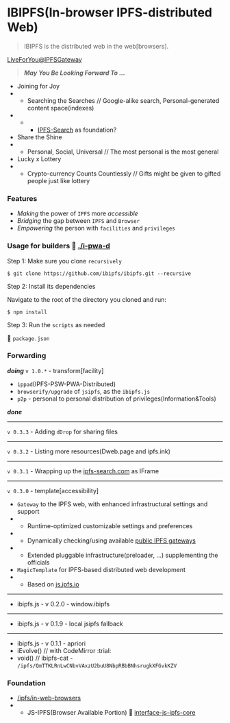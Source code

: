 # IBIPFS(In-browser IPFS-distributed Web)

> IBIPFS is the distributed web in the web[browsers].

[LiveForYou@IPFSGateway](https://service.edening.net/ipfs/QmZTdCTmH6qh1MNTKF7QiWy6BUw9L9Lp5ctDc5L2undkz5/)


> _**May You Be Looking Forward To ...**_
- Joining for Joy
- * Searching the Searches // Google-alike search, Personal-generated content space(indexes)
- * - [IPFS-Search](https://github.com/ipfs-search) as foundation?
- Share the Shine
- * Personal, Social, Universal // The most personal is the most general
- Lucky x Lottery
- * Crypto-currency Counts Countlessly // Gifts might be given to gifted people just like lottery

### Features

- _Making_ the power of `IPFS` more _accessible_
- _Bridging_ the gap between `IPFS` and `Browser`
- _Empowering_ the person with `facilities` and `privileges`

### Usage for builders :eyes: [./i-pwa-d](./i-pwa-d)

Step 1: Make sure you clone `recursively`

```
$ git clone https://github.com/ibipfs/ibipfs.git --recursive
```

Step 2: Install its dependencies

Navigate to the root of the directory you cloned and run:

```
$ npm install
```

Step 3: Run the `scripts` as needed

:eyes: `package.json`

### Forwarding

_**doing**_ `v 1.0.*` - transform[facility]
- `ippad`(IPFS-PSW-PWA-Distributed)
- `browserify/upgrade` of `jsipfs`, as the `ibipfs.js`
- `p2p` - personal to personal distribution of privileges(Information&Tools)

_**done**_

---
`v 0.3.3` - Adding `dDrop` for sharing files

---
`v 0.3.2` - Listing more resources(Dweb.page and ipfs.ink)

---
`v 0.3.1` - Wrapping up the [ipfs-search.com](https://ipfs-search.com) as IFrame

---
`v 0.3.0` - template[accessibility]
- `Gateway` to the IPFS web, with enhanced infrastructural settings and support
- * Runtime-optimized customizable settings and preferences
- * Dynamically checking/using available [public IPFS gateways](https://github.com/ipfs/public-gateway-checker)
- * Extended pluggable infrastructure(preloader, ...) supplementing the officials
- `MagicTemplate` for IPFS-based distributed web development
- * Based on [js.ipfs.io](https://github.com/ipfs/js.ipfs.io)

---
- ibipfs.js - v 0.2.0 - window.ibipfs

---
- ibipfs.js - v 0.1.9 - local jsipfs fallback

---
- ibipfs.js - v 0.1.1 - apriori
- iEvolve() // with CodeMirror :trial:
- void() // ibipfs-cat - `/ipfs/QmTTKLRnLwCNbvVAxzU2buU8NbpRBbBNhsrugkXFGvkKZV`

### Foundation

- [/ipfs/in-web-browsers](https://github.com/ipfs/in-web-browsers)
- * JS-IPFS(Browser Available Portion) :eyes: [interface-js-ipfs-core](https://github.com/ipfs/interface-js-ipfs-core)

